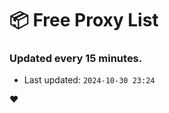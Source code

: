# :package: Free Proxy List
### Updated every 15 minutes.

- Last updated: `2024-10-30 23:24`

:heart:
